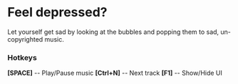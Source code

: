 # Feel depressed?
Let yourself get sad by looking at the bubbles and popping them to sad, un-copyrighted music.

### Hotkeys
**\[SPACE\]** -- Play/Pause music
**\[Ctrl+N\]** -- Next track
**\[F1\]** -- Show/Hide UI